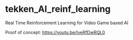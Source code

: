 # tekken_AI_reinf_learning
Real Time Reinforcement Learning for Video Game based AI

Proof of concept: https://youtu.be/IveRfDwRQL0
